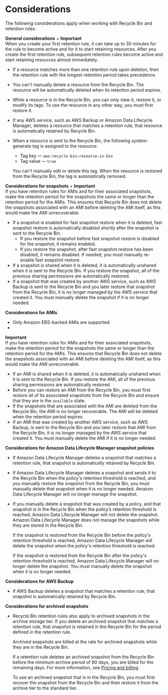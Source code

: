 # Considerations<a name="recycle-bin-factors"></a>

The following considerations apply when working with Recycle Bin and retention rules\.

**General considerations**
+ 
**Important**  
When you create your first retention rule, it can take up to 30 minutes for the rule to become active and for it to start retaining resources\. After you create the first retention rule, subsequent retention rules become active and start retaining resources almost immediately\.
+ If a resource matches more than one retention rule upon deletion, then the retention rule with the longest retention period takes precedence\.
+ You can't manually delete a resource from the Recycle Bin\. The resource will be automatically deleted when its retention period expires\.
+ While a resource is in the Recycle Bin, you can only view it, restore it, or modify its tags\. To use the resource in any other way, you must first restore it\.
+ If any AWS service, such as AWS Backup or Amazon Data Lifecycle Manager, deletes a resource that matches a retention rule, that resource is automatically retained by Recycle Bin\.
+ When a resource is sent to the Recycle Bin, the following system\-generate tag is assigned to the resource:
  + Tag key — `aws:recycle-bin:resource-in-bin`
  + Tag value — `true`

  You can't manually edit or delete this tag\. When the resource is restored from the Recycle Bin, the tag is automatically removed\.

**Considerations for snapshots**
+ 
**Important**  
If you have retention rules for AMIs and for their associated snapshots, make the retention period for the snapshots the same or longer than the retention period for the AMIs\. This ensures that Recycle Bin does not delete the snapshots associated with an AMI before deleting the AMI itself, as this would make the AMI unrecoverable\.
+ If a snapshot is enabled for fast snapshot restore when it is deleted, fast snapshot restore is automatically disabled shortly after the snapshot is sent to the Recycle Bin\. 
  + If you restore the snapshot before fast snapshot restore is disabled for the snapshot, it remains enabled\.
  + If you restore the snapshot, after fast snapshot restore has been disabled, it remains disabled\. If needed, you must manually re\-enable fast snapshot restore\.
+ If a snapshot is shared when it is deleted, it is automatically unshared when it is sent to the Recycle Bin\. If you restore the snapshot, all of the previous sharing permissions are automatically restored\.
+ If a snapshot that was created by another AWS service, such as AWS Backup is sent to the Recycle Bin and you later restore that snapshot from the Recycle Bin, it is no longer managed by the AWS service that created it\. You must manually delete the snapshot if it is no longer needed\.

**Considerations for AMIs**
+ Only Amazon EBS\-backed AMIs are supported\.
+ 
**Important**  
If you have retention rules for AMIs and for their associated snapshots, make the retention period for the snapshots the same or longer than the retention period for the AMIs\. This ensures that Recycle Bin does not delete the snapshots associated with an AMI before deleting the AMI itself, as this would make the AMI unrecoverable\.
+ If an AMI is shared when it is deleted, it is automatically unshared when it is sent to the Recycle Bin\. If you restore the AMI, all of the previous sharing permissions are automatically restored\.
+ Before you can restore an AMI from the Recycle Bin, you must first restore all of its associated snapshots from the Recycle Bin and ensure that they are in the `available` state\.
+ If the snapshots that are associated with the AMI are deleted from the Recycle Bin, the AMI is no longer recoverable\. The AMI will be deleted when the retention period expires\.
+ If an AMI that was created by another AWS service, such as AWS Backup, is sent to the Recycle Bin and you later restore that AMI from the Recycle Bin, it is no longer managed by the AWS service that created it\. You must manually delete the AMI if it is no longer needed\.

**Considerations for Amazon Data Lifecycle Manager snapshot policies**
+ If Amazon Data Lifecycle Manager deletes a snapshot that matches a retention rule, that snapshot is automatically retained by Recycle Bin\.
+ If Amazon Data Lifecycle Manager deletes a snapshot and sends it to the Recycle Bin when the policy's retention threshold is reached, and you manually restore the snapshot from the Recycle Bin, you must manually delete that snapshot when it is no longer needed\. Amazon Data Lifecycle Manager will no longer manage the snapshot\.
+ If you manually delete a snapshot that was created by a policy, and that snapshot is in the Recycle Bin when the policy’s retention threshold is reached, Amazon Data Lifecycle Manager will not delete the snapshot\. Amazon Data Lifecycle Manager does not manage the snapshots while they are stored in the Recycle Bin\.

  If the snapshot is restored from the Recycle Bin before the policy's retention threshold is reached, Amazon Data Lifecycle Manager will delete the snapshot when the policy's retention threshold is reached\.

  If the snapshot is restored from the Recycle Bin after the policy's retention threshold is reached, Amazon Data Lifecycle Manager will no longer delete the snapshot\. You must manually delete the snapshot when it is no longer needed\.

**Considerations for AWS Backup**
+ If AWS Backup deletes a snapshot that matches a retention rule, that snapshot is automatically retained by Recycle Bin\.

**Considerations for archived snapshots**
+ Recycle Bin retention rules also apply to archived snapshots in the archive storage tier\. If you delete an archived snapshot that matches a retention rule, that snapshot is retained in the Recycle Bin for the period defined in the retention rule\.

  Archived snapshots are billed at the rate for archived snapshots while they are in the Recycle Bin\.

  If a retention rule deletes an archived snapshot from the Recycle Bin before the minimum archive period of 90 days, you are billed for the remaining days\. For more information, see [Pricing and billing](snapshot-archive.md#snapshot-archive-pricing)\.

  To use an archived snapshot that is in the Recycle Bin, you must first recover the snapshot from the Recycle Bin and then restore it from the archive tier to the standard tier\.